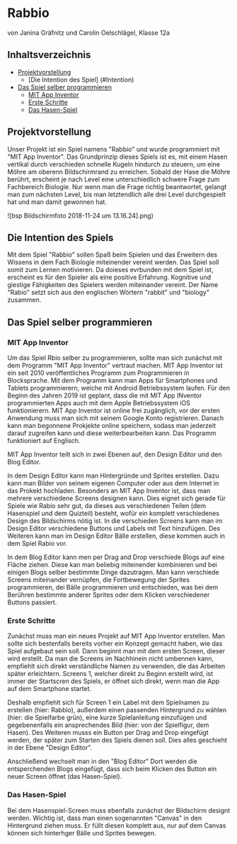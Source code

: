 # Rabbio 

von Janina Gräfnitz und Carolin Oelschlägel, Klasse 12a

## Inhaltsverzeichnis
* [Projektvorstellung](#Projektvorstellung)
  * [Die Intention des Spiel] (#Intention)
* [Das Spiel selber programmieren](#ai2)
  * [MIT App Inventor](#Aufbau)
  * [Erste Schritte](#Oberfläche)
  * [Das Hasen-Spiel](#Blöcke)

## Projektvorstellung

Unser Projekt ist ein Spiel namens "Rabbio" und wurde programmiert mit "MIT App Inventor". Das Grundprinzip dieses Spiels ist es, mit einem Hasen vertikal durch verschieden schnelle Kugeln hindurch zu steuern, um eine Möhre am oberenn Bildschirmrand zu erreichen. Sobald der Hase die Möhre berührt, erscheint je nach Level eine unterschiedlich schwere Frage zum Fachbereich Biologie. Nur wenn man die Frage richtig beantwortet, gelangt man zum nächsten Level, bis man letztendlich alle drei Level durchgespielt hat und man damit gewonnen hat.

 ![bsp Bildschirmfoto 2018-11-24 um 13.16.24].png)

## Die Intention des Spiels

Mit dem Spiel "Rabbio" sollen Spaß beim Spielen und das Erweitern des Wissens in dem Fach Biologie miteinender vereint werden. Das Spiel soll somit zum Lernen motivieren. Da doieses evrbunden mit dem Spiel ist, erscheint es für den Spieler als eine positive Erfahrung. Kognitive und giestige Fähigkeiten des Spielers werden miteinander vereint.
Der Name "Rabio" setzt sich aus den englischen Wörtern "rabbit" und "biology" zusammen. 

## Das Spiel selber programmieren

### MIT App Inventor

Um das Spiel Rbio selber zu programmieren, sollte man sich zunächst mit dem Programm "MIT App Inventor" vertraut machen.
MIT App Inventor ist ein seit 2010 veröffentliches Programm zum Programmieren in Blocksprache. 
Mit dem Programm kann man Apps für Smartphones und Tablets programmierern, welche mit Android Betriebssystem laufen. Für den Beginn des Jahren 2019 ist geplant, dass die mit MIT App INventor programmierten Apps auch mit dem Apple Betriebssystem iOS funktionierern.
MIT App Inventor ist online frei zugänglich, vor der ersten Anwendung muss man sich mit seinem Google Konto registrieren.
Danach kann man begonnene Prokjekte online speichern, sodass man jederzeit darauf zugreifen kann und diese weiterbearbeiten kann.
Das Programm funktioniert auf Englisch. 

MIT App Inventor teilt sich in zwei Ebenen auf, den Design Editor und den Blog Editor. 

In dem Design Editor kann man Hintergründe und Sprites erstellen. 
Dazu kann man Bilder von seinem eigenen Computer oder aus dem Internet in das Prokekt hochladen. Besonders an MIT App Inventor ist, dass man mehrere verschiedene Screens designen kann. Dies eignet sich gerade für Spiele wie Rabio sehr gut, da dieses aus verschiedenen Teilen (dem Hasenspiel und dem Quizteil) besteht, wofür ein komplett verschiedenes Design des Bildschirms nötig ist. 
In die verschieden Screens kann man im Design Editor verschiedene Buttons und Labels mit Text hinzufügen.
Des Weiteren kann man im Design Editor Bälle erstellen, diese kommen auch in dem Spiel Rabio vor.

In dem Blog Editor kann men per Drag and Drop verschiede Blogs auf eine Fläche ziehen. 
Diese kan man beliebig miteinender kombinieren und bei einigen Blogs selber bestimmte Dinge dazutragen. 
Man kann verschiede Screens miteinander vernüpfen, die Fortbewegung der Sprites programmieren, dei Bälle programmieren und entschieden, was bei dem Berühren bestimmte anderer Sprites oder dem Klicken verschiedener Buttons passiert. 

### Erste Schritte

Zunächst muss man ein neues Projekt auf MIT App Inventor erstellen.
Man sollte sich bestenfalls bereits vorher ein Konzept gemacht haben, wie das Spiel aufgebaut sein soll.
Dann beginnt man mit dem ersten Screen, dieser wird erstellt. Da man die Screens im Nachhinein nicht umbennen kann, empfiehlt sich direkt verständliche Namen zu verwenden, die das Arbeiten später erleichtern. 
Screens 1, welcher direkt zu Beginn erstellt wird, ist immer der Startscren des Spiels, er öffnet sich direkt, wenn man die App auf dem Smartphone startet. 

Deshalb empfiehlt sich für Screen 1 ein Label mit dem Spielnamen zu erstellen (hier: Rabbio), außerdem einen passenden Hintergrund zu wählen (hier: die Spielfarbe grün), eine kurze Spielanleitung einzufügen und gegebenenfalls ein ansprechendes Bild (hier: von der Spielfigur, dem Hasen).
Des Weiteren musss ein Button per Drag and Drop eingefügt werden, der später zum Starten des Spiels dienen soll. 
Dies alles geschieht in der Ebene "Design Editor".

Anschließend wechselt man in den "Blog Editor" 
Dort werden die entsperchenden Blogs eingefügt, dass sich beim Klicken des Button ein neuer Screen öffnet (das Hasen-Spiel).

### Das Hasen-Spiel

Bei dem Hasenspiel-Screen muss ebenfalls zunächst der Bildschirm designt werden. 
Wichtig ist, dass man einen sogenannten "Canvas" in den Hintergrund ziehen muss. Er füllt diesen komplett aus, nur auf dem Canvas können sich hinterhger Bälle und Sprites bewegen. 



